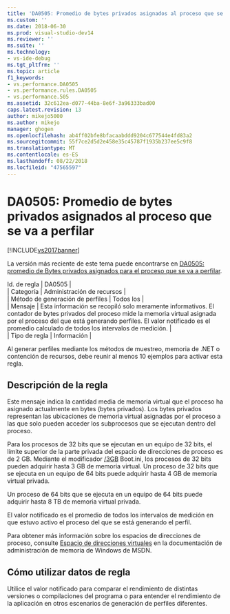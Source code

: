 ```yaml
---
title: 'DA0505: Promedio de bytes privados asignados al proceso que se va a perfilar | Microsoft Docs'
ms.custom: ''
ms.date: 2018-06-30
ms.prod: visual-studio-dev14
ms.reviewer: ''
ms.suite: ''
ms.technology:
- vs-ide-debug
ms.tgt_pltfrm: ''
ms.topic: article
f1_keywords:
- vs.performance.DA0505
- vs.performance.rules.DA0505
- vs.performance.505
ms.assetid: 32c612ea-d077-44ba-8e6f-3a96333bad00
caps.latest.revision: 13
author: mikejo5000
ms.author: mikejo
manager: ghogen
ms.openlocfilehash: ab4ff02bfe8bfacaabddd9204c677544e4fd83a2
ms.sourcegitcommit: 55f7ce2d5d2e458e35c45787f1935b237ee5c9f8
ms.translationtype: MT
ms.contentlocale: es-ES
ms.lasthandoff: 08/22/2018
ms.locfileid: "47565597"
---
```

# <a name="da0505-average-private-bytes-allocated-for-the-process-being-profiled"></a>DA0505: Promedio de bytes privados asignados al proceso que se va a perfilar
[!INCLUDE[vs2017banner](../includes/vs2017banner.md)]

La versión más reciente de este tema puede encontrarse en [DA0505: promedio de Bytes privados asignados para el proceso que se va a perfilar](https://docs.microsoft.com/visualstudio/profiling/da0505-average-private-bytes-allocated-for-the-process-being-profiled).  
  
Id. de regla | DA0505 |  
| Categoría | Administración de recursos |  
| Método de generación de perfiles | Todos los |  
| Mensaje | Esta información se recopiló solo meramente informativos. El contador de bytes privados del proceso mide la memoria virtual asignada por el proceso del que está generando perfiles. El valor notificado es el promedio calculado de todos los intervalos de medición. |  
| Tipo de regla | Información |  
  
 Al generar perfiles mediante los métodos de muestreo, memoria de .NET o contención de recursos, debe reunir al menos 10 ejemplos para activar esta regla.  
  
## <a name="rule-description"></a>Descripción de la regla  
 Este mensaje indica la cantidad media de memoria virtual que el proceso ha asignado actualmente en bytes (bytes privados). Los bytes privados representan las ubicaciones de memoria virtual asignadas por el proceso a las que solo pueden acceder los subprocesos que se ejecutan dentro del proceso.  
  
 Para los procesos de 32 bits que se ejecutan en un equipo de 32 bits, el límite superior de la parte privada del espacio de direcciones de proceso es de 2 GB. Mediante el modificador [/3GB](http://go.microsoft.com/fwlink/?LinkId=177831) Boot.ini, los procesos de 32 bits pueden adquirir hasta 3 GB de memoria virtual. Un proceso de 32 bits que se ejecuta en un equipo de 64 bits puede adquirir hasta 4 GB de memoria virtual privada.  
  
 Un proceso de 64 bits que se ejecuta en un equipo de 64 bits puede adquirir hasta 8 TB de memoria virtual privada.  
  
 El valor notificado es el promedio de todos los intervalos de medición en que estuvo activo el proceso del que se está generando el perfil.  
  
 Para obtener más información sobre los espacios de direcciones de proceso, consulte [Espacio de direcciones virtuales](http://go.microsoft.com/fwlink/?LinkId=177832) en la documentación de administración de memoria de Windows de MSDN.  
  
## <a name="how-to-use-rule-data"></a>Cómo utilizar datos de regla  
 Utilice el valor notificado para comparar el rendimiento de distintas versiones o compilaciones del programa o para entender el rendimiento de la aplicación en otros escenarios de generación de perfiles diferentes.



